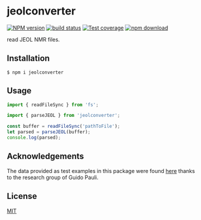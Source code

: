 # jeolconverter

[![NPM version][npm-image]][npm-url]
[![build status][ci-image]][ci-url]
[![Test coverage][codecov-image]][codecov-url]
[![npm download][download-image]][download-url]

read JEOL NMR files.

## Installation

`$ npm i jeolconverter`

## Usage

```js
import { readFileSync } from 'fs';

import { parseJEOL } from 'jeolconverter';

const buffer = readFileSync('pathToFile');
let parsed = parseJEOL(buffer);
console.log(parsed);
```

## Acknowledgements

The data provided as test examples in this package were found [here](https://dataverse.harvard.edu/dataverse/cenaptnmr) thanks to the research group of Guido Pauli.

## License

[MIT](./LICENSE)

[npm-image]: https://img.shields.io/npm/v/jeolconverter.svg
[npm-url]: https://www.npmjs.com/package/jeolconverter
[ci-image]: https://github.com/cheminfo/jeolconverter/workflows/Node.js%20CI/badge.svg?branch=master
[ci-url]: https://github.com/cheminfo/jeolconverter/actions?query=workflow%3A%22Node.js+CI%22
[codecov-image]: https://img.shields.io/codecov/c/github/cheminfo/jeolconverter.svg
[codecov-url]: https://codecov.io/gh/cheminfo/jeolconverter
[download-image]: https://img.shields.io/npm/dm/jeolconverter.svg
[download-url]: https://www.npmjs.com/package/jeolconverter
